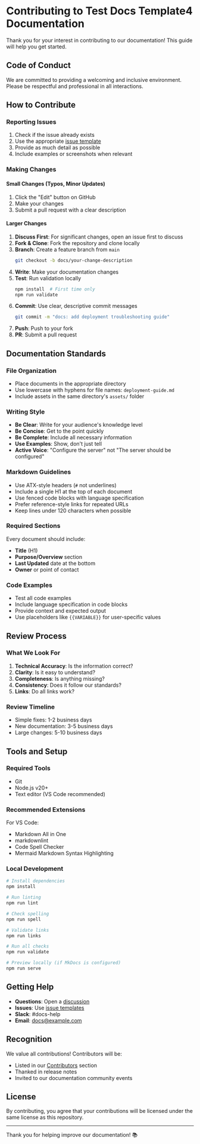 # Contributing to Test Docs Template4 Documentation

Thank you for your interest in contributing to our documentation! This guide will help you get started.

## Code of Conduct

We are committed to providing a welcoming and inclusive environment. Please be respectful and professional in all interactions.

## How to Contribute

### Reporting Issues

1. Check if the issue already exists
2. Use the appropriate [issue template](.github/ISSUE_TEMPLATE/)
3. Provide as much detail as possible
4. Include examples or screenshots when relevant

### Making Changes

#### Small Changes (Typos, Minor Updates)

1. Click the "Edit" button on GitHub
2. Make your changes
3. Submit a pull request with a clear description

#### Larger Changes

1. **Discuss First**: For significant changes, open an issue first to discuss
2. **Fork & Clone**: Fork the repository and clone locally
3. **Branch**: Create a feature branch from `main`
   ```bash
   git checkout -b docs/your-change-description
   ```
4. **Write**: Make your documentation changes
5. **Test**: Run validation locally
   ```bash
   npm install  # First time only
   npm run validate
   ```
6. **Commit**: Use clear, descriptive commit messages
   ```bash
   git commit -m "docs: add deployment troubleshooting guide"
   ```
7. **Push**: Push to your fork
8. **PR**: Submit a pull request

## Documentation Standards

### File Organization

- Place documents in the appropriate directory
- Use lowercase with hyphens for file names: `deployment-guide.md`
- Include assets in the same directory's `assets/` folder

### Writing Style

- **Be Clear**: Write for your audience's knowledge level
- **Be Concise**: Get to the point quickly
- **Be Complete**: Include all necessary information
- **Use Examples**: Show, don't just tell
- **Active Voice**: "Configure the server" not "The server should be configured"

### Markdown Guidelines

- Use ATX-style headers (`#` not underlines)
- Include a single H1 at the top of each document
- Use fenced code blocks with language specification
- Prefer reference-style links for repeated URLs
- Keep lines under 120 characters when possible

### Required Sections

Every document should include:
- **Title** (H1)
- **Purpose/Overview** section
- **Last Updated** date at the bottom
- **Owner** or point of contact

### Code Examples

- Test all code examples
- Include language specification in code blocks
- Provide context and expected output
- Use placeholders like `{{VARIABLE}}` for user-specific values

## Review Process

### What We Look For

1. **Technical Accuracy**: Is the information correct?
2. **Clarity**: Is it easy to understand?
3. **Completeness**: Is anything missing?
4. **Consistency**: Does it follow our standards?
5. **Links**: Do all links work?

### Review Timeline

- Simple fixes: 1-2 business days
- New documentation: 3-5 business days
- Large changes: 5-10 business days

## Tools and Setup

### Required Tools

- Git
- Node.js v20+
- Text editor (VS Code recommended)

### Recommended Extensions

For VS Code:
- Markdown All in One
- markdownlint
- Code Spell Checker
- Mermaid Markdown Syntax Highlighting

### Local Development

```bash
# Install dependencies
npm install

# Run linting
npm run lint

# Check spelling
npm run spell

# Validate links
npm run links

# Run all checks
npm run validate

# Preview locally (if MkDocs is configured)
npm run serve
```

## Getting Help

- **Questions**: Open a [discussion](https://github.com/jack4git/test-docs-template4/discussions)
- **Issues**: Use [issue templates](.github/ISSUE_TEMPLATE/)
- **Slack**: #docs-help
- **Email**: docs@example.com

## Recognition

We value all contributions! Contributors will be:
- Listed in our [Contributors](#) section
- Thanked in release notes
- Invited to our documentation community events

## License

By contributing, you agree that your contributions will be licensed under the same license as this repository.

---

Thank you for helping improve our documentation! 📚
